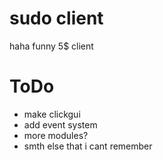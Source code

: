 # sudo client
haha funny 5$ client

# ToDo
* make clickgui
* add event system
* more modules?
* smth else that i cant remember
